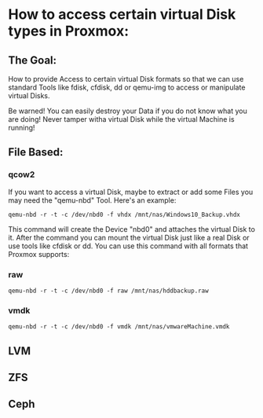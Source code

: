 # How to access certain virtual Disk types in Proxmox:

## The Goal:
How to provide Access to certain virtual Disk formats so that we can use standard Tools
like fdisk, cfdisk, dd or qemu-img to access or manipulate virtual Disks.

Be warned! You can easily destroy your Data if you do not know what you are doing!
Never tamper witha virtual Disk while the virtual Machine is running!

## File Based:
### qcow2
If you want to access a virtual Disk, maybe to extract or add some Files you may need the "qemu-nbd" Tool. Here's an example:

 ```qemu-nbd -r -t -c /dev/nbd0 -f vhdx /mnt/nas/Windows10_Backup.vhdx```

This command will create the Device "nbd0" and attaches the virtual Disk to it. After the command you can mount the virtual Disk just like a real Disk or use tools like cfdisk or dd.
You can use this command with all formats that Proxmox supports:

### raw

 ```qemu-nbd -r -t -c /dev/nbd0 -f raw /mnt/nas/hddbackup.raw```

### vmdk

```qemu-nbd -r -t -c /dev/nbd0 -f vmdk /mnt/nas/vmwareMachine.vmdk```

## LVM

## ZFS

## Ceph

